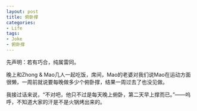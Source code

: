 ```yaml
---
layout: post
title: 俯卧撑
categories:
- Life
tags:
- Joke
- 俯卧撑
---
```


先声明：若有巧合，纯属雷同。

晚上和Zhong & Mao几人一起吃饭，席间，Mao的老婆对我们说Mao在运动方面很懒，一周前就说要每晚做多少个俯卧撑，结果一周过去了也没见做。

我接过话来说，“不对吧，他只不过是每天晚上俯卧，第二天早上撑而已。”——呜呼，不知道大家的汗是不是火锅烤出来的。
